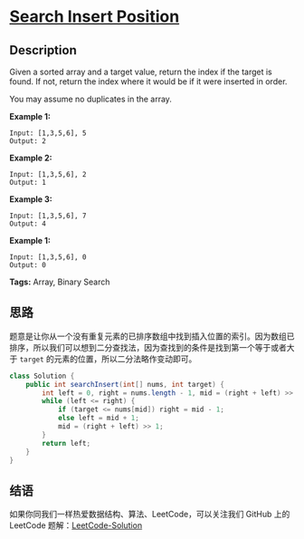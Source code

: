 # [Search Insert Position][title]

## Description

Given a sorted array and a target value, return the index if the target is found. If not, return the index where it would be if it were inserted in order.

You may assume no duplicates in the array.

**Example 1:**

```
Input: [1,3,5,6], 5
Output: 2
```

**Example 2:**

```
Input: [1,3,5,6], 2
Output: 1
```

**Example 3:**

```
Input: [1,3,5,6], 7
Output: 4
```

**Example 1:**

```
Input: [1,3,5,6], 0
Output: 0
```

**Tags:** Array, Binary Search


## 思路

题意是让你从一个没有重复元素的已排序数组中找到插入位置的索引。因为数组已排序，所以我们可以想到二分查找法，因为查找到的条件是找到第一个等于或者大于 `target` 的元素的位置，所以二分法略作变动即可。

```java
class Solution {
    public int searchInsert(int[] nums, int target) {
        int left = 0, right = nums.length - 1, mid = (right + left) >> 1;
        while (left <= right) {
            if (target <= nums[mid]) right = mid - 1;
            else left = mid + 1;
            mid = (right + left) >> 1;
        }
        return left;
    }
}
```


## 结语

如果你同我们一样热爱数据结构、算法、LeetCode，可以关注我们 GitHub 上的 LeetCode 题解：[LeetCode-Solution][ls]



[title]: https://leetcode.com/problems/search-insert-position
[ls]: https://github.com/SDE603/LeetCode-Solution
